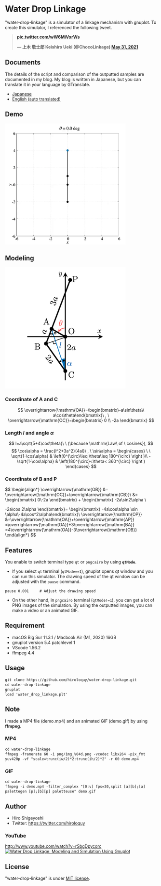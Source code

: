 # Water Drop Linkage
"water-drop-linkage" is a simulator of a linkage mechanism  with gnuplot.
To create this simulator, I referenced the following tweet.

**<blockquote class="twitter-tweet"><p lang="und" dir="ltr"><a href="https://t.co/wW6MiVxrWs">pic.twitter.com/wW6MiVxrWs</a></p>&mdash; 上木 敬士郎 Keishiro Ueki (@ChocoLinkage) <a href="https://twitter.com/ChocoLinkage/status/1399198044122271746?ref_src=twsrc%5Etfw">May 31, 2021</a></blockquote>**

## Documents
The details of the script and comparison of the outputted samples are documented in my blog.
My blog is written in Japanese, but you can translate it in your language by GTranslate.  
- [Japanese](https://hiroloquy.com/2021/07/05/water-drop-linkage-explanation/)
- [English (auto translated)](https://hiroloquy-com.translate.goog/2021/07/05/water-drop-linkage-explanation/?_x_tr_sl=ja&_x_tr_tl=en&_x_tr_hl=ja&_x_tr_pto=wapp)

## Demo
<img src="demo.gif" width="400" alt="demo.gif" title="demo.gif">

## Modeling
<img src="modeling.png" width="400" alt="modeling.png" title="modeling.png">

### Coordinate of $\mathrm{A}$ and $\mathrm{C}$
$$
\overrightarrow{\mathrm{OA}}=\begin{bmatrix}-a\sin\theta\\ a\cos\theta\end{bmatrix}\ , \ \overrightarrow{\mathrm{OC}}=\begin{bmatrix} 0 \\ -2a  \end{bmatrix}
$$

### Length $l$ and angle $\alpha$
$$
l=a\sqrt{5+4\cos\theta}\ \ (\because \mathrm{Law\ of \ cosines}), 
$$
$$
\cos\alpha = \frac{l^2+3a^2}{4al}\ , \ \sin\alpha = \begin{cases} \ \ \sqrt{1-\cos\alpha} & \left(0^{\circ}\leq \theta\leq 180^{\circ} \right )\\ -\sqrt{1-\cos\alpha} & \left(180^{\circ}<\theta< 360^{\circ} \right ) \end{cases}
$$

### Coordinate of $\mathrm{B}$ and $\mathrm{P}$
$$
\begin{align*}
\overrightarrow{\mathrm{OB}}
&= \overrightarrow{\mathrm{OC}}+\overrightarrow{\mathrm{CB}}\\
&= \begin{bmatrix} 0\\-2a \end{bmatrix} + \begin{bmatrix} -2a\sin2\alpha \\

-2a\cos 2\alpha \end{bmatrix}= \begin{bmatrix} -4a\cos\alpha \sin \alpha\\-4a\cos^2\alpha\end{bmatrix}\\
\overrightarrow{\mathrm{OP}}
&=\overrightarrow{\mathrm{OA}}+\overrightarrow{\mathrm{AP}}
=\overrightarrow{\mathrm{OA}}+3\overrightarrow{\mathrm{BA}}
=4\overrightarrow{\mathrm{OA}}-3\overrightarrow{\mathrm{OB}}
\end{align*}
$$

## Features
You enable to switch terminal type `qt` or `pngcairo` by using **`qtMode`**.
- If you select `qt` terminal (`qtMode==1`), gnuplot opens qt window and you can run this simulator.
The drawing speed of the qt window can be adjusted with the `pause` command.
```
pause 0.001     # Adjust the drawing speed
```
- On the other hand, in `pngcairo` terminal (`qtMode!=1`), you can get a lot of PNG images of the simulation.
By using the outputted images, you can make a video or an animated GIF.

<!-- # Operating environment -->
## Requirement
- macOS Big Sur 11.3.1 / Macbook Air (M1, 2020) 16GB
- gnuplot version 5.4 patchlevel 1
- VScode 1.56.2
- ffmpeg 4.4

<!-- # Installation -->
 
## Usage
```
git clone https://github.com/hiroloquy/water-drop-linkage.git
cd water-drop-linkage
gnuplot
load 'water_drop_linkage.plt'
```

## Note
I made a MP4 file (demo.mp4) and an animated GIF (demo.gif) by using **ffmpeg**.

### MP4
```
cd water-drop-linkage
ffmpeg -framerate 60 -i png/img_%04d.png -vcodec libx264 -pix_fmt yuv420p -vf "scale=trunc(iw/2)*2:trunc(ih/2)*2" -r 60 demo.mp4
```

### GIF
```
cd water-drop-linkage
ffmpeg -i demo.mp4 -filter_complex "[0:v] fps=30,split [a][b];[a] palettegen [p];[b][p] paletteuse" demo.gif
```
## Author
* Hiro Shigeyoshi
* Twitter: https://twitter.com/hiroloquy

### YouTube
http://www.youtube.com/watch?v=rSbgDpycorc  
[![Water Drop Linkage: Modeling and Simulation Using Gnuplot](http://img.youtube.com/vi/rSbgDpycorc/0.jpg)](http://www.youtube.com/watch?v=rSbgDpycorc "Water Drop Linkage: Modeling and Simulation Using Gnuplot")

## License
"water-drop-linkage" is under [MIT license](https://github.com/hiroloquy/water-drop-linkage/blob/master/LICENSE).
 
